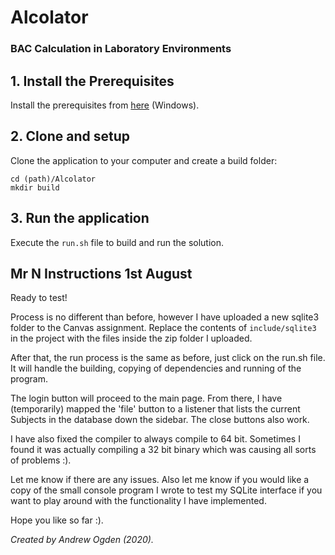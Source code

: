 # Alcolator
### BAC Calculation in Laboratory Environments
## 1. Install the Prerequisites

Install the prerequisites from [here](https://docs.ultralig.ht/docs/installing-prerequisites) (Windows).

## 2. Clone and setup

Clone the application to your computer and create a build folder:

```shell
cd (path)/Alcolator
mkdir build
```

## 3. Run the application

Execute the `run.sh` file to build and run the solution.

## Mr N Instructions 1st August

Ready to test!

Process is no different than before, however I have uploaded a new sqlite3 folder to the Canvas assignment.
Replace the contents of `include/sqlite3` in the project with the files inside the zip folder I uploaded.

After that, the run process is the same as before, just click on the run.sh file. It will handle the building, copying of dependencies and running of the program.

The login button will proceed to the main page. From there, I have (temporarily) mapped the 'file' button to a listener that lists the current Subjects in the database down the sidebar. The close buttons also work.

I have also fixed the compiler to always compile to 64 bit. Sometimes I found it was actually compiling a 32 bit binary which was causing all sorts of problems :).

Let me know if there are any issues. Also let me know if you would like a copy of the small console program I wrote to test my SQLite interface if you want to play around with the functionality I have implemented.

Hope you like so far :).

*Created by Andrew Ogden (2020).*
